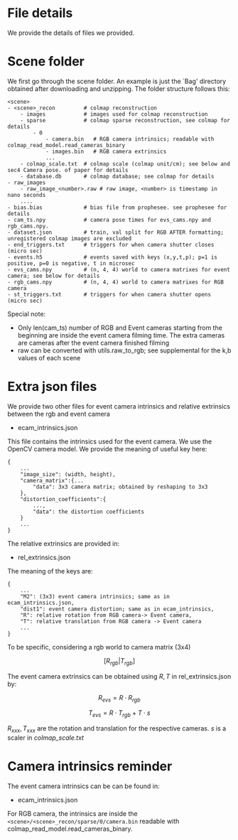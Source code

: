 # File details
We provide the details of files we provided. 

# Scene folder
We first go through the scene folder. An example is just the `Bag' directory obtained after downloading and unzipping. The folder structure follows this:
```
<scene>
- <scene>_recon         # colmap reconstruction
    - images            # images used for colmap reconstruction
    - sparse            # colmap sparse reconstruction, see colmap for details
        - 0
            - camera.bin   # RGB camera intrinsics; readable with colmap_read_model.read_cameras_binary 
            - images.bin   # RGB camera extrinsics
            ...
    - colmap_scale.txt  # colmap scale (colmap unit/cm); see below and sec4 Camera pose. of paper for details
    - database.db       # colmap database; see colmap for details
- raw_images
    - raw_image_<number>.raw # raw image, <number> is timestamp in nano seconds
    ....
- bias.bias             # bias file from prophesee. see prophesee for details
- cam_ts.npy            # camera pose times for evs_cams.npy and rgb_cams.npy.
- dataset.json          # train, val split for RGB AFTER formatting; unregistered colmap images are excluded
- end_triggers.txt      # triggers for when camera shutter closes (micro sec)
- events.h5             # events saved with keys (x,y,t,p); p=1 is positive, p=0 is negative, t in microsec
- evs_cams.npy          # (n, 4, 4) world to camera matrixes for event camera; see below for details
- rgb_cams.npy          # (n, 4, 4) world to camera matrixes for RGB camera
- st_triggers.txt       # triggers for when camera shutter opens (micro sec)
```
Special note:
- Only len(cam_ts) number of RGB and Event cameras starting from the beginning are inside the event camera filming time. The extra cameras are cameras after the event camera finished filming
- raw can be converted with utils.raw_to_rgb; see supplemental for the k,b values of each scene

# Extra json files
We provide two other files for event camera intrinsics and relative extrinsics between the rgb and event camera
- ecam_intrinsics.json

This file contains the intrinsics used for the event camera. We use the OpenCV camera model. We provide the meaning of useful key here:
```
{
    ...
    "image_size": (width, height),
    "camera_matrix":{...
        "data": 3x3 camera matrix; obtained by reshaping to 3x3
    },
    "distortion_coefficients":{
        ...,
        "data": the distortion coefficients
    }
    ...
}
```
The relative extrinsics are provided in:
- rel_extrinsics.json

The meaning of the keys are:
```
{
    ...
    "M2": (3x3) event camera intrinsics; same as in ecam_intrinsics.json,
    "dist1": event camera distortion; same as in ecam_intrinsics,
    "R": relative rotation from RGB camera-> Event camera,
    "T": relative translation from RGB camera -> Event camera
    ...
}
```
To be specific, considering a rgb world to camera matrix (3x4)

$$[R_{rgb} | T_{rgb}]$$

The event camera extrinsics can be obtained using $R, T$ in rel_extrinsics.json by:

$$R_{evs} = R \cdot R_{rgb}$$

$$T_{evs} = R \cdot T_{rgb} + T \cdot s$$

$R_{xxx}, T_{xxx}$ are the rotation and translation for the respective cameras. $s$ is a scaler in *colmap_scale.txt*

# Camera intrinsics reminder
The event camera intrinsics can be can be found in:
- ecam_intrinsics.json

For RGB camera, the intrinsics are inside the `<scene>/<scene>_recon/sparse/0/camera.bin` readable with colmap_read_model.read_cameras_binary.
